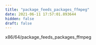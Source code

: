 ```yaml
---
title: "package_feeds_packages_ffmpeg"
date: 2021-06-11 17:57:01.893644
hidden: false
draft: false
---
```


x86/64/package_feeds_packages_ffmpeg

